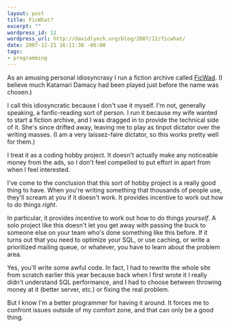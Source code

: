 ```yaml
--- 
layout: post
title: FicWhat?
excerpt: ""
wordpress_id: 11
wordpress_url: http://davidlynch.org/blog/2007/12/ficwhat/
date: 2007-12-21 16:11:38 -06:00
tags: 
- programming
---
```

As an amusing personal idiosyncrasy I run a fiction archive called [FicWad](http://www.ficwad.com). (I believe much Katamari Damacy had been played just before the name was chosen.)

I call this idiosyncratic because I don't use it myself. I'm not, generally speaking, a fanfic-reading sort of person. I run it because my wife wanted to start a fiction archive, and I was dragged in to provide the technical side of it. She's since drifted away, leaving me to play as tinpot dictator over the writing masses. (I am a very laissez-faire dictator, so this works pretty well for them.)

I treat it as a coding hobby project. It doesn't actually make any noticeable money from the ads, so I don't feel compelled to put effort in apart from when I feel interested.

I've come to the conclusion that this sort of hobby project is a really good thing to have. When you're writing something that thousands of people use, they'll scream at you if it doesn't work. It provides incentive to work out how to do things *right*.

In particular, it provides incentive to work out how to do things *yourself*. A solo project like this doesn't let you get away with passing the buck to someone else on your team who's done something like this before. If it turns out that you need to optimize your SQL, or use caching, or write a prioritized mailing queue, or whatever, you have to learn about the problem area.

Yes, you'll write some awful code. In fact, I had to rewrite the whole site from scratch earlier this year because back when I first wrote it I really didn't understand SQL performance, and I had to choose between throwing money at it (better server, etc.) or fixing the real problem.

But I know I'm a better programmer for having it around. It forces me to confront issues outside of my comfort zone, and that can only be a good thing.
